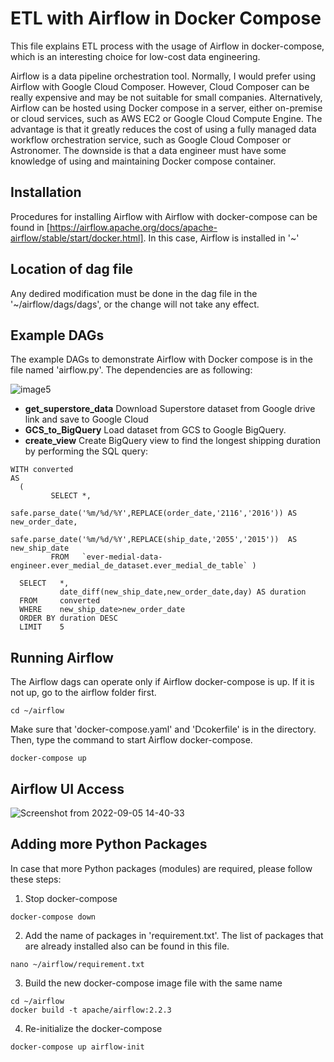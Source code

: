 # ETL with Airflow in Docker Compose
This file explains ETL process with the usage of Airflow in docker-compose, which is an interesting choice for low-cost data engineering.

Airflow is a data pipeline orchestration tool. Normally, I would prefer using Airflow with Google Cloud Composer. However, Cloud Composer can be really expensive and may be not suitable for small companies. Alternatively, Airflow can be hosted using Docker compose in a server, either on-premise or cloud services, such as AWS EC2 or Google Cloud Compute Engine. The advantage is that it greatly reduces the cost of using a fully managed data workflow orchestration service, such as Google Cloud Composer or Astronomer. The downside is that a data engineer must have some knowledge of using and maintaining Docker compose container.

## Installation
Procedures for installing Airflow with Airflow with docker-compose can be found in [https://airflow.apache.org/docs/apache-airflow/stable/start/docker.html]. In this case, Airflow is installed in '~'

## Location of dag file
Any dedired modification must be done in the dag file in the '~/airflow/dags/dags', or the change will not take any effect.

## Example DAGs
The example DAGs to demonstrate Airflow with Docker compose is in the file named 'airflow.py'. The dependencies are as following:

![image5](https://user-images.githubusercontent.com/45530179/188531314-f8cc1ba3-e7fe-41a6-b0d6-1c5311700537.png)

* __get_superstore_data__ Download Superstore dataset from Google drive link and save to Google Cloud 
* __GCS_to_BigQuery__ Load dataset from GCS to Google BigQuery. 
* __create_view__ Create BigQuery view to find the longest shipping duration by performing the SQL query:
```
WITH converted
AS
  (
         SELECT *,
                safe.parse_date('%m/%d/%Y',REPLACE(order_date,'2116','2016')) AS new_order_date,
                safe.parse_date('%m/%d/%Y',REPLACE(ship_date,'2055','2015'))  AS new_ship_date
         FROM   `ever-medial-data-engineer.ever_medial_de_dataset.ever_medial_de_table` )
         
  SELECT   *,
           date_diff(new_ship_date,new_order_date,day) AS duration
  FROM     converted
  WHERE    new_ship_date>new_order_date
  ORDER BY duration DESC
  LIMIT    5
```

## Running Airflow
The Airflow dags can operate only if Airflow docker-compose is up. If it is not up, go to the airflow folder first.
```
cd ~/airflow
```
Make sure that 'docker-compose.yaml' and 'Dcokerfile' is in the directory. Then, type the command to start Airflow docker-compose.
```
docker-compose up
```

## Airflow UI Access

![Screenshot from 2022-09-05 14-40-33](https://user-images.githubusercontent.com/106131723/188395148-744ec19e-8e82-40cc-ba78-8cc37c3044e8.png)

## Adding more Python Packages
In case that more Python packages (modules) are required, please follow these steps:
1. Stop docker-compose
```
docker-compose down
```
2. Add the name of packages in 'requirement.txt'. The list of packages that are already installed also can be found in this file.
```
nano ~/airflow/requirement.txt
```
3. Build the new docker-compose image file with the same name
```
cd ~/airflow
docker build -t apache/airflow:2.2.3
```
4. Re-initialize the docker-compose
```
docker-compose up airflow-init
```

